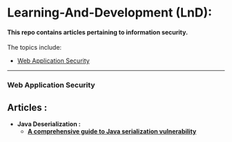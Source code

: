 # Learning-And-Development (LnD):

#### This repo contains articles pertaining to information security.

The topics include:

- [Web Application Security](#web-application-security)


----------

### Web Application Security

## Articles :

- **Java Deserialization :** 
	- **[A comprehensive guide to Java serialization vulnerability](https://medium.com/bugbountywriteup/a-comprehensive-guide-to-java-serialization-vulnerability-18fad6e37b64)**


